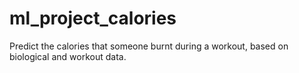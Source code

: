 # ml_project_calories
Predict the calories that someone burnt during a workout, based on biological and workout data.